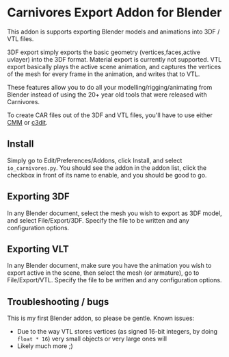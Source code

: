 # Carnivores Export Addon for Blender

This addon is supports exporting Blender models and animations into 3DF / VTL files. 

3DF export simply exports the basic geometry (vertices,faces,active uvlayer) into the 3DF format. Material export is currently not supported.
VTL export basically plays the active scene animation, and captures the vertices of the mesh for every frame in the animation, and writes that to VTL.

These features allow you to do all your modelling/rigging/animating from Blender instead of using the 20+ year old tools that were released with Carnivores.

To create CAR files out of the 3DF and VTL files, you'll have to use either [CMM](https://game3dee.com/cmm/) or [c3dit](https://github.com/carnivores-cpe/c3dit).

## Install

Simply go to Edit/Preferences/Addons, click Install, and select `io_carnivores.py`. You should see the addon in the addon list, click the checkbox in front of its name to enable, and you should be good to go.

## Exporting 3DF

In any Blender document, select the mesh you wish to export as 3DF model, and select File/Export/3DF. Specify the file to be written and any configuration options.

## Exporting VLT

In any Blender document, make sure you have the animation you wish to export active in the scene, then select the mesh (or armature), go to File/Export/VTL. Specify the file to be written and any configuration options.

## Troubleshooting / bugs

This is my first Blender addon, so please be gentle. Known issues:

* Due to the way VTL stores vertices (as signed 16-bit integers, by doing `float * 16`) very small objects or very large ones will
* Likely much more ;)
